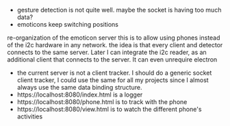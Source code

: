 * gesture detection is not quite well. maybe the socket is having too much data? 
* emoticons keep switching positions


re-organization of the emoticon server
  this is to allow using phones instead of the i2c hardware in any network.
  the idea is that every client and detector connects to the same server.
  Later I can integrate the i2c reader, as an additional client that connects to the server. It can even unrequire electron

* the current server is not a client tracker. I should do a generic socket client tracker, I could use the same for all my projects since I almost always use the same data binding structure.
* https://localhost:8080/index.html is a logger
* https://localhost:8080/phone.html is to track with the phone
* https://localhost:8080/view.html is to watch the different phone's activities